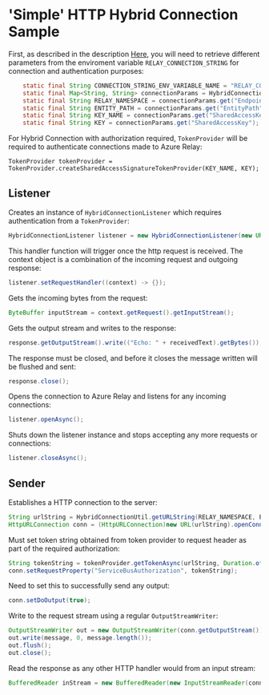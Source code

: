 # 'Simple' HTTP Hybrid Connection Sample 

First, as described in the description [Here](https://github.com/bainian12345/azure-relay/tree/java-samples/samples/hybrid-connections/java), you will need to retrieve different parameters from the enviroment variable `RELAY_CONNECTION_STRING` for connection and authentication purposes:

```	java
	static final String CONNECTION_STRING_ENV_VARIABLE_NAME = "RELAY_CONNECTION_STRING";
	static final Map<String, String> connectionParams = HybridConnectionUtil.parseConnectionString(System.getenv(CONNECTION_STRING_ENV_VARIABLE_NAME));
	static final String RELAY_NAMESPACE = connectionParams.get("Endpoint");
	static final String ENTITY_PATH = connectionParams.get("EntityPath");
	static final String KEY_NAME = connectionParams.get("SharedAccessKeyName");
	static final String KEY = connectionParams.get("SharedAccessKey");
```

For Hybrid Connection with authorization required, `TokenProvider` will be required to authenticate connections made to Azure Relay:

```
TokenProvider tokenProvider = TokenProvider.createSharedAccessSignatureTokenProvider(KEY_NAME, KEY);
```

## Listener 

Creates an instance of `HybridConnectionListener` which requires authentication from a `TokenProvider`: 

```java
HybridConnectionListener listener = new HybridConnectionListener(new URI(RELAY_NAMESPACE + ENTITY_PATH), tokenProvider);
```

This handler function will trigger once the http request is received. The context object is a combination of the incoming request and outgoing response:

```java
listener.setRequestHandler((context) -> {});
```

Gets the incoming bytes from the request:

```java
ByteBuffer inputStream = context.getRequest().getInputStream();
```

Gets the output stream and writes to the response:

```java
response.getOutputStream().write(("Echo: " + receivedText).getBytes());
```

The response must be closed, and before it closes the message written will be flushed and sent:

```java
response.close();
```

Opens the connection to Azure Relay and listens for any incoming connections:

```java
listener.openAsync();
```

Shuts down the listener instance and stops accepting any more requests or connections:

```java
listener.closeAsync();
```


## Sender

Establishes a HTTP connection to the server:

```java
String urlString = HybridConnectionUtil.getURLString(RELAY_NAMESPACE, ENTITY_PATH);
HttpURLConnection conn = (HttpURLConnection)new URL(urlString).openConnection();
```

Must set token string obtained from token provider to request header as part of the required authorization:

```java
String tokenString = tokenProvider.getTokenAsync(urlString, Duration.ofHours(1)).join().getToken();
conn.setRequestProperty("ServiceBusAuthorization", tokenString);
```

Need to set this to successfully send any output:

```java
conn.setDoOutput(true);
```

Write to the request stream using a regular `OutputStreamWriter`:

```java
OutputStreamWriter out = new OutputStreamWriter(conn.getOutputStream());
out.write(message, 0, message.length());
out.flush();
out.close();
```

Read the response as any other HTTP handler would from an input stream:

```java
BufferedReader inStream = new BufferedReader(new InputStreamReader(conn.getInputStream()));
```
